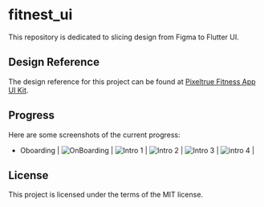 # fitnest_ui

This repository is dedicated to slicing design from Figma to Flutter UI.

## Design Reference

The design reference for this project can be found at [Pixeltrue Fitness App UI Kit](https://www.pixeltrue.com/free-ui-kits/fitness-app-ui-kit).


## Progress
Here are some screenshots of the current progress:
- Oboarding
  | ![OnBoarding](https://github.com/agpprastyo/fitnest_ui/blob/87b46ef469058c223403e829e80c2aae168c8e45/screenshot/onboarding.png) | ![Intro 1](https://github.com/agpprastyo/fitnest_ui/blob/01ff1de35a4310b1a21c045af29d32beec822aae/screenshot/intro1.png) | ![Intro 2](https://github.com/agpprastyo/fitnest_ui/blob/01ff1de35a4310b1a21c045af29d32beec822aae/screenshot/intro2.png) | ![Intro 3](https://github.com/agpprastyo/fitnest_ui/blob/01ff1de35a4310b1a21c045af29d32beec822aae/screenshot/intro3.png) | ![intro 4](https://github.com/agpprastyo/fitnest_ui/blob/01ff1de35a4310b1a21c045af29d32beec822aae/screenshot/intro4.png) |
## License

This project is licensed under the terms of the MIT license.
